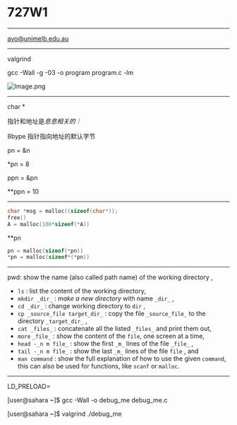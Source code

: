 # 727W1

---

avo@unimelb.edu.au

---

valgrind

gcc -Wall -g -03 -o program program.c -lm

![Image.png](https://res.craft.do/user/full/f7a3cbe9-8926-40c6-8025-3f2d12a743e8/doc/9D05B2AD-5452-4164-980B-23CD2812CA43/2A7DEC43-0251-4948-B65D-208526F69A67_2/qpoWWxtKDhwSug5QfZc2xVxlTs3xP9gPtb4NQxvm7pAz/Image.png)

---

char \*

指针和地址是*息息相关的｜*

8bype 指针指向地址的默认字节

pn = &n

\*pn = 8

ppn = &pn

\*\*ppn = 10

---

```cpp
char *msg = malloc((sizeof(char*));
free()
A = malloc(100*sizeof(*A))
```

\*\*pn

```cpp
pn = malloc(sizeof(*pn))
*pn = malloc(sizeof*(*pn))
```

---

pwd: show the name (also called path name) of the working directory ,

- `ls` : list the content of the working directory,
- `mkdir _dir_` : _make a new directory_ with name `_dir_` ,
- `cd _dir_` : change working directory to `dir` ,
- `cp _source_file target_dir_` : copy the file `_source_file_` to the directory `_target_dir_` ,
- `cat _files_` : concatenate all the listed `_files_` and print them out,
- `more` `_file_` : show the content of the `file`, one screen at a time,
- `head -_n m file_` : show the first `_m_` lines of the file `_file_` ,
- `tail -_n m file_` : show the last `_m_` lines of the file `file` , and
- `man command` : show the full explanation of how to use the given `command`, this can also be used for functions, like `scanf` or `malloc`.

---

LD_PRELOAD=

[user@sahara ~]$ gcc -Wall -o debug_me debug_me.c

[user@sahara ~]$ valgrind ./debug_me

